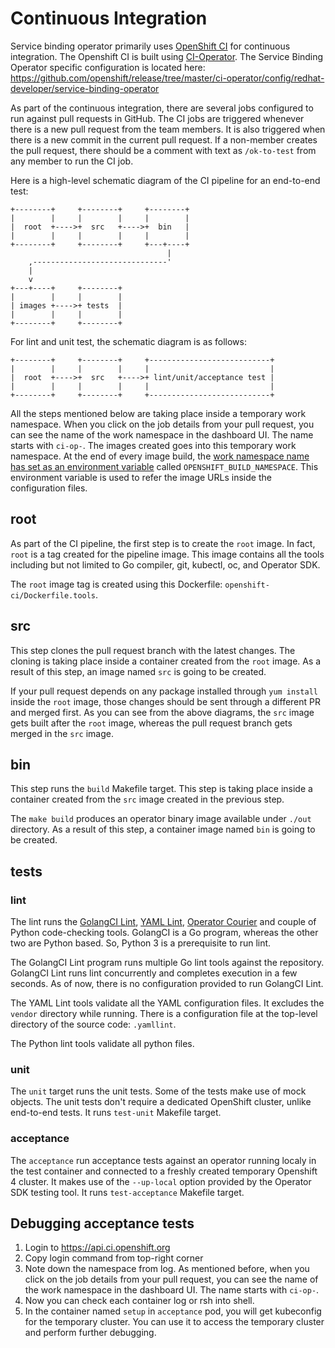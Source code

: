 # Continuous Integration

Service binding operator primarily uses [OpenShift CI][openshift-ci] for
continuous integration.  The Openshift CI is built using
[CI-Operator][ci-operator].  The Service Binding Operator specific configuration
is located here:
https://github.com/openshift/release/tree/master/ci-operator/config/redhat-developer/service-binding-operator

As part of the continuous integration, there are several jobs configured to run
against pull requests in GitHub.  The CI jobs are triggered whenever there is a
new pull request from the team members.  It is also triggered when there is a
new commit in the current pull request.  If a non-member creates the pull
request, there should be a comment with text as `/ok-to-test` from any member to
run the CI job.

Here is a high-level schematic diagram of the CI pipeline for an end-to-end
test:

```
+--------+     +--------+     +--------+
|        |     |        |     |        |
|  root  +---->+  src   +---->+  bin   |
|        |     |        |     |        |
+--------+     +--------+     +---+----+
                                   |
    ,------------------------------'
    |
    v
+---+----+     +--------+
|        |     |        |
| images +---->+ tests  |
|        |     |        |
+--------+     +--------+
```

For lint and unit test, the schematic diagram is as follows:

```
+--------+     +--------+     +---------------------------+
|        |     |        |     |                           |
|  root  +---->+  src   +---->+ lint/unit/acceptance test |
|        |     |        |     |                           |
+--------+     +--------+     +---------------------------+
```


All the steps mentioned below are taking place inside a temporary work
namespace.  When you click on the job details from your pull request, you can
see the name of the work namespace in the dashboard UI.  The name starts with
`ci-op-`.  The images created goes into this temporary work namespace.  At the
end of every image build, the [work namespace name has set as an environment
variable][namespace] called `OPENSHIFT_BUILD_NAMESPACE`.  This environment
variable is used to refer the image URLs inside the configuration files.

## root

As part of the CI pipeline, the first step is to create the `root` image.  In
fact, `root` is a tag created for the pipeline image.  This image contains all
the tools including but not limited to Go compiler, git, kubectl, oc, and
Operator SDK.

The `root` image tag is created using this Dockerfile:
`openshift-ci/Dockerfile.tools`.

## src

This step clones the pull request branch with the latest changes.  The cloning
is taking place inside a container created from the `root` image.  As a result
of this step, an image named `src` is going to be created.

If your pull request depends on any package installed through `yum install`
inside the `root` image, those changes should be sent through a different PR and
merged first.  As you can see from the above diagrams, the `src` image gets
built after the `root` image, whereas the pull request branch gets merged in the
`src` image.

## bin

This step runs the `build` Makefile target.  This step is taking place
inside a container created from the `src` image created in the
previous step.

The `make build` produces an operator binary image available under `./out`
directory.  As a result of this step, a container image named `bin` is going to
be created.

## tests

### lint

The lint runs the [GolangCI Lint][golangci], [YAML Lint][yaml-lint],
[Operator Courier][operator-courier] and couple of Python code-checking tools.
GolangCI is a Go program, whereas the other two are Python based.
So, Python 3 is a prerequisite to run lint.

The GolangCI Lint program runs multiple Go lint tools against the repository.
GolangCI Lint runs lint concurrently and completes execution in a few seconds.
As of now, there is no configuration provided to run GolangCI Lint.

The YAML Lint tools validate all the YAML configuration files.  It
excludes the `vendor` directory while running.  There is a
configuration file at the top-level directory of the source code:
`.yamllint`.

The Python lint tools validate all python files.

### unit

The `unit` target runs the unit tests.  Some of the tests make use of mock
objects. The unit tests don't require a dedicated OpenShift cluster, unlike
end-to-end tests. It runs `test-unit` Makefile target.

### acceptance

The `acceptance` run acceptance tests against an operator running localy 
in the test container and connected to a freshly created temporary Openshift 4 cluster.
It makes use of the `--up-local` option provided by the Operator SDK testing
tool.  It runs `test-acceptance` Makefile target.

## Debugging acceptance tests

1. Login to https://api.ci.openshift.org
2. Copy login command from top-right corner
3. Note down the namespace from log.  As mentioned before, when you click on the
   job details from your pull request, you can see the name of the work
   namespace in the dashboard UI.  The name starts with `ci-op-`.
4. Now you can check each container log or rsh into shell.
5. In the container named `setup` in `acceptance` pod, you will get kubeconfig for the
   temporary cluster.  You can use it to access the temporary cluster and
   perform further debugging.

[openshift-ci]: https://github.com/openshift/release
[ci-operator]: https://github.com/openshift/release/tree/master/ci-operator
[golangci]: https://github.com/golangci/golangci-lint
[yaml-lint]: https://github.com/adrienverge/yamllint
[operator-courier]: https://github.com/operator-framework/operator-courier
[namespace]: https://docs.okd.io/latest/dev_guide/builds/build_output.html#output-image-environment-variables
